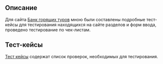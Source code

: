 ## Описание

Для сайта [Банк горящих туров](https://omsk.bankturov.ru/) мною были составлены подробные тест-кейсы для тестирования находящихся на сайте разделов и форм ввода, проведено тестирование по чек-листам.

## Тест-кейсы
 
[Тест кейсы](https://team-vdc9.testit.software/projects/1) содержат список проверок, необходимых для тестирования.

